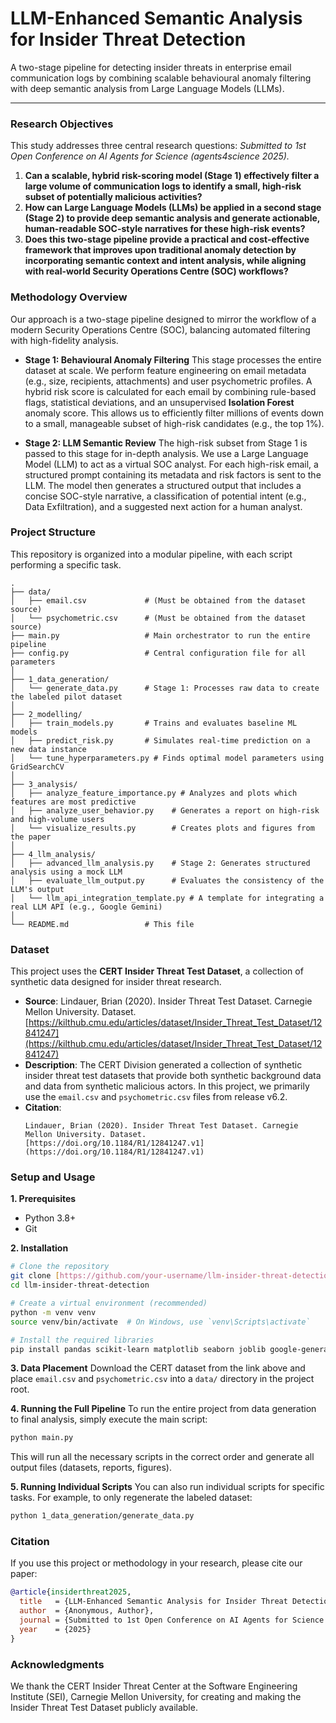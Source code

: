 # LLM-Enhanced Semantic Analysis for Insider Threat Detection

A two-stage pipeline for detecting insider threats in enterprise email communication logs by combining scalable behavioural anomaly filtering with deep semantic analysis from Large Language Models (LLMs).

---

### Research Objectives
This study addresses three central research questions: *Submitted to 1st Open Conference on AI Agents for Science (agents4science 2025).*

1.  **Can a scalable, hybrid risk-scoring model (Stage 1) effectively filter a large volume of communication logs to identify a small, high-risk subset of potentially malicious activities?** 
2.  **How can Large Language Models (LLMs) be applied in a second stage (Stage 2) to provide deep semantic analysis and generate actionable, human-readable SOC-style narratives for these high-risk events?** 
3.  **Does this two-stage pipeline provide a practical and cost-effective framework that improves upon traditional anomaly detection by incorporating semantic context and intent analysis, while aligning with real-world Security Operations Centre (SOC) workflows?** 

### Methodology Overview
Our approach is a two-stage pipeline designed to mirror the workflow of a modern Security Operations Centre (SOC), balancing automated filtering with high-fidelity analysis.

* **Stage 1: Behavioural Anomaly Filtering**
    This stage processes the entire dataset at scale. We perform feature engineering on email metadata (e.g., size, recipients, attachments) and user psychometric profiles. A hybrid risk score is calculated for each email by combining rule-based flags, statistical deviations, and an unsupervised **Isolation Forest** anomaly score. This allows us to efficiently filter millions of events down to a small, manageable subset of high-risk candidates (e.g., the top 1%).

* **Stage 2: LLM Semantic Review**
    The high-risk subset from Stage 1 is passed to this stage for in-depth analysis. We use a Large Language Model (LLM) to act as a virtual SOC analyst. For each high-risk email, a structured prompt containing its metadata and risk factors is sent to the LLM. The model then generates a structured output that includes a concise SOC-style narrative, a classification of potential intent (e.g., Data Exfiltration), and a suggested next action for a human analyst.

### Project Structure
This repository is organized into a modular pipeline, with each script performing a specific task.

```
.
├── data/
│   ├── email.csv             # (Must be obtained from the dataset source)
│   └── psychometric.csv      # (Must be obtained from the dataset source)
├── main.py                   # Main orchestrator to run the entire pipeline
├── config.py                 # Central configuration file for all parameters
│
├── 1_data_generation/
│   └── generate_data.py      # Stage 1: Processes raw data to create the labeled pilot dataset
│
├── 2_modelling/
│   ├── train_models.py       # Trains and evaluates baseline ML models
│   ├── predict_risk.py       # Simulates real-time prediction on a new data instance
│   └── tune_hyperparameters.py # Finds optimal model parameters using GridSearchCV
│
├── 3_analysis/
│   ├── analyze_feature_importance.py # Analyzes and plots which features are most predictive
│   ├── analyze_user_behavior.py    # Generates a report on high-risk and high-volume users
│   └── visualize_results.py        # Creates plots and figures from the paper
│
├── 4_llm_analysis/
│   ├── advanced_llm_analysis.py    # Stage 2: Generates structured analysis using a mock LLM
│   ├── evaluate_llm_output.py      # Evaluates the consistency of the LLM's output
│   └── llm_api_integration_template.py # A template for integrating a real LLM API (e.g., Google Gemini)
│
└── README.md                 # This file
```

### Dataset
This project uses the **CERT Insider Threat Test Dataset**, a collection of synthetic data designed for insider threat research.

* **Source**: Lindauer, Brian (2020). Insider Threat Test Dataset. Carnegie Mellon University. Dataset. [https://kilthub.cmu.edu/articles/dataset/Insider_Threat_Test_Dataset/12841247](https://kilthub.cmu.edu/articles/dataset/Insider_Threat_Test_Dataset/12841247)
* **Description**: The CERT Division generated a collection of synthetic insider threat test datasets that provide both synthetic background data and data from synthetic malicious actors. In this project, we primarily use the `email.csv` and `psychometric.csv` files from release v6.2.
* **Citation**:
    ```
    Lindauer, Brian (2020). Insider Threat Test Dataset. Carnegie Mellon University. Dataset. [https://doi.org/10.1184/R1/12841247.v1](https://doi.org/10.1184/R1/12841247.v1)
    ```

### Setup and Usage

**1. Prerequisites**
* Python 3.8+
* Git

**2. Installation**
```bash
# Clone the repository
git clone [https://github.com/your-username/llm-insider-threat-detection.git](https://github.com/your-username/llm-insider-threat-detection.git)
cd llm-insider-threat-detection

# Create a virtual environment (recommended)
python -m venv venv
source venv/bin/activate  # On Windows, use `venv\Scripts\activate`

# Install the required libraries
pip install pandas scikit-learn matplotlib seaborn joblib google-generativeai
```

**3. Data Placement**
Download the CERT dataset from the link above and place `email.csv` and `psychometric.csv` into a `data/` directory in the project root.

**4. Running the Full Pipeline**
To run the entire project from data generation to final analysis, simply execute the main script:
```bash
python main.py
```
This will run all the necessary scripts in the correct order and generate all output files (datasets, reports, figures).

**5. Running Individual Scripts**
You can also run individual scripts for specific tasks. For example, to only regenerate the labeled dataset:
```bash
python 1_data_generation/generate_data.py
```

### Citation
If you use this project or methodology in your research, please cite our paper:
```bibtex
@article{insiderthreat2025,
  title   = {LLM-Enhanced Semantic Analysis for Insider Threat Detection in Enterprise Communication Logs},
  author  = {Anonymous, Author},
  journal = {Submitted to 1st Open Conference on AI Agents for Science (agents4science 2025)},
  year    = {2025}
}
```

### Acknowledgments
We thank the CERT Insider Threat Center at the Software Engineering Institute (SEI), Carnegie Mellon University, for creating and making the Insider Threat Test Dataset publicly available.
